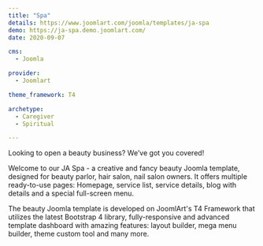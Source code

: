 ```yaml
---
title: "Spa"
details: https://www.joomlart.com/joomla/templates/ja-spa
demo: https://ja-spa.demo.joomlart.com/
date: 2020-09-07

cms: 
  - Joomla

provider:
  - Joomlart

theme_framework: T4

archetype:
  - Caregiver
  - Spiritual

---
```


Looking to open a beauty business? We’ve got you covered!

Welcome to our JA Spa - a creative and fancy beauty Joomla template, designed for beauty parlor, hair salon, nail salon owners. It offers multiple ready-to-use pages: Homepage, service list, service details, blog with details and a special full-screen menu.

The beauty Joomla template is developed on JoomlArt's T4 Framework that utilizes the latest Bootstrap 4 library, fully-responsive and advanced template dashboard with amazing features: layout builder, mega menu builder, theme custom tool and many more. 